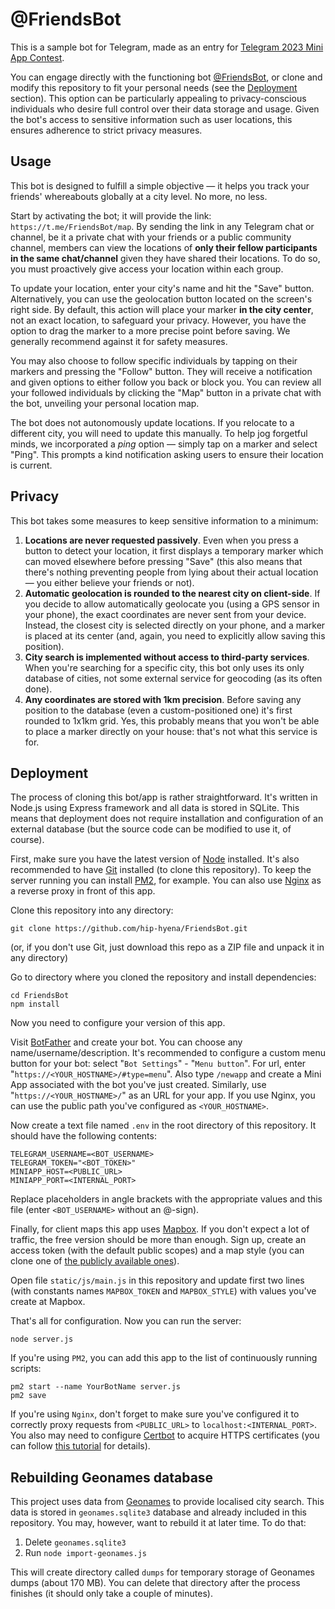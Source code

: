 # @FriendsBot

This is a sample bot for Telegram, made as an entry for [Telegram 2023 Mini App Contest](https://t.me/contest/327).

You can engage directly with the functioning bot [@FriendsBot](https://t.me/FriendsBot), or clone and modify this repository to fit your personal needs (see the [Deployment](#Deployment) section). This option can be particularly appealing to privacy-conscious individuals who desire full control over their data storage and usage. Given the bot's access to sensitive information such as user locations, this ensures adherence to strict privacy measures.

## Usage

This bot is designed to fulfill a simple objective — it helps you track your friends' whereabouts globally at a city level. No more, no less.

Start by activating the bot; it will provide the link: `https://t.me/FriendsBot/map`. By sending the link in any Telegram chat or channel, be it a private chat with your friends or a public community channel, members can view the locations of **only their fellow participants in the same chat/channel** given they have shared their locations. To do so, you must proactively give access your location within each group.

To update your location, enter your city's name and hit the "Save" button. Alternatively, you can use the geolocation button located on the screen's right side. By default, this action will place your marker **in the city center**, not an exact location, to safeguard your privacy. However, you have the option to drag the marker to a more precise point before saving. We generally recommend against it for safety measures.

You may also choose to follow specific individuals by tapping on their markers and pressing the "Follow" button. They will receive a notification and given options to either follow you back or block you. You can review all your followed individuals by clicking the "Map" button in a private chat with the bot, unveiling your personal location map.

The bot does not autonomously update locations. If you relocate to a different city, you will need to update this manually. To help jog forgetful minds, we incorporated a *ping* option — simply tap on a marker and select "Ping". This prompts a kind notification asking users to ensure their location is current.

## Privacy

This bot takes some measures to keep sensitive information to a minimum:

1. **Locations are never requested passively**. Even when you press a button to detect your location, it first displays a temporary marker which can moved elsewhere before pressing "Save" (this also means that there's nothing preventing people from lying about their actual location — you either believe your friends or not).
2. **Automatic geolocation is rounded to the nearest city on client-side**. If you decide to allow automatically geolocate you (using a GPS sensor in your phone), the exact coordinates are never sent from your device. Instead, the closest city is selected directly on your phone, and a marker is placed at its center (and, again, you need to explicitly allow saving this position).
3. **City search is implemented without access to third-party services**. When you're searching for a specific city, this bot only uses its only database of cities, not some external service for geocoding (as its often done).
4. **Any coordinates are stored with 1km precision**. Before saving any position to the database (even a custom-positioned one) it's first rounded to 1x1km grid. Yes, this probably means that you won't be able to place a marker directly on your house: that's not what this service is for. 

## Deployment

The process of cloning this bot/app is rather straightforward. It's written in Node.js using Express framework and all data is stored in SQLite. This means that deployment does not require installation and configuration of an external database (but the source code can be modified to use it, of course).

First, make sure you have the latest version of [Node](https://nodejs.org/en) installed. It's also recommended to have [Git](https://git-scm.com/downloads) installed (to clone this repository). To keep the server running you can install [PM2](https://pm2.keymetrics.io/), for example. You can also use [Nginx](https://nginx.org/en/download.html) as a reverse proxy in front of this app.

Clone this repository into any directory:
```
git clone https://github.com/hip-hyena/FriendsBot.git
```
(or, if you don't use Git, just download this repo as a ZIP file and unpack it in any directory)

Go to directory where you cloned the repository and install dependencies:
```
cd FriendsBot
npm install
```

Now you need to configure your version of this app.

Visit [BotFather](https://t.me/BotFather) and create your bot. You can choose any name/username/description. It's recommended to configure a custom menu button for your bot: select "`Bot Settings`" - "`Menu button`". For url, enter "`https://<YOUR_HOSTNAME>/#type=menu`". Also type `/newapp` and create a Mini App associated with the bot you've just created. Similarly, use "`https://<YOUR_HOSTNAME>/`" as an URL for your app. If you use Nginx, you can use the public path you've configured as `<YOUR_HOSTNAME>`.

Now create a text file named `.env` in the root directory of this repository. It should have the following contents:
```
TELEGRAM_USERNAME=<BOT_USERNAME>
TELEGRAM_TOKEN="<BOT_TOKEN>"
MINIAPP_HOST=<PUBLIC_URL>
MINIAPP_PORT=<INTERNAL_PORT>
```

Replace placeholders in angle brackets with the appropriate values and this file (enter `<BOT_USERNAME>` without an @-sign).

Finally, for client maps this app uses [Mapbox](https://www.mapbox.com/). If you don't expect a lot of traffic, the free version should be more than enough. Sign up, create an access token (with the default public scopes) and a map style (you can clone one of [the publicly available ones](https://www.mapbox.com/gallery/)).

Open file `static/js/main.js` in this repository and update first two lines (with constants names `MAPBOX_TOKEN` and `MAPBOX_STYLE`) with values you've create at Mapbox.

That's all for configuration. Now you can run the server:
```
node server.js
```

If you're using `PM2`, you can add this app to the list of continuously running scripts:
```
pm2 start --name YourBotName server.js
pm2 save
```

If you're using `Nginx`, don't forget to make sure you've configured it to correctly proxy requests from `<PUBLIC_URL>` to `localhost:<INTERNAL_PORT>`. You also may need to configure [Certbot](https://certbot.eff.org/) to acquire HTTPS certificates (you can follow [this tutorial](https://www.digitalocean.com/community/tutorials/how-to-secure-nginx-with-let-s-encrypt-on-ubuntu-20-04) for details).

## Rebuilding Geonames database

This project uses data from [Geonames](http://www.geonames.org/) to provide localised city search. This data is stored in `geonames.sqlite3` database and already included in this repository. You may, however, want to rebuild it at later time. To do that:

1. Delete `geonames.sqlite3`
2. Run `node import-geonames.js`

This will create directory called `dumps` for temporary storage of Geonames dumps (about 170 MB). You can delete that directory after the process finishes (it should only take a couple of minutes).